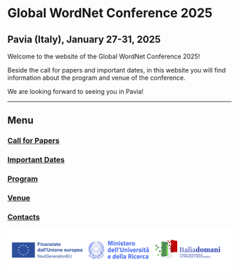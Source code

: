 # Global WordNet Conference 2025
## Pavia (Italy), January 27-31, 2025

Welcome to the website of the Global WordNet Conference 2025!

Beside the call for papers and important dates, in this website you will find information about the program and venue of the conference. 

We are looking forward to seeing you in Pavia!

___

## Menu

### [Call for Papers](cfp.md)
### [Important Dates](dates.md)
### [Program](program.md)
### [Venue](venue.md)
### [Contacts](contacts.md)

<img src="loghiGWC/loghiuniti.png">
